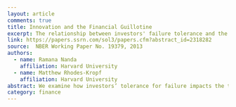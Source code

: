 ```yaml
---
layout: article
comments: true
title: Innovation and the Financial Guillotine
excerpt: The relationship between investors' failure tolerance and the level of risk of ventures leads to the exclusion of some highly experimental projects, and helps explain when and where radical innovation occurs.
link: https://papers.ssrn.com/sol3/papers.cfm?abstract_id=2318282
source:  NBER Working Paper No. 19379, 2013
authors:
  - name: Ramana Nanda
    affiliation: Harvard University
  - name: Matthew Rhodes-Kropf
    affiliation: Harvard University
abstract: We examine how investors’ tolerance for failure impacts the types of projects they are willing to fund. We show that actions that reduce short term accountability and thus encourage agents to experiment more simultaneously reduce the level of experimentation financial backers are willing to fund. Failure tolerance has an equilibrium price that increases in the level of experimentation. More experimental projects that don’t generate enough to pay the price cannot be started. In fact, an endogenous equilibrium can arise in which all competing financiers choose to be failure tolerant in the attempt to attract entrepreneurs, leaving no capital to fund the most radical, experimental projects in the economy. The tradeoff between failure tolerance and a sharp guillotine help explain when and where radical innovation occurs.
category: finance
---
```

